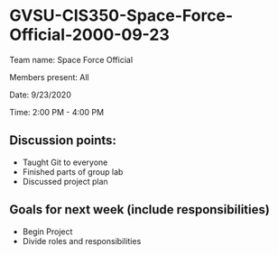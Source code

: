 # GVSU-CIS350-Space-Force-Official-2000-09-23

Team name: Space Force Official 


Members present: All


Date: 9/23/2020


Time: 2:00 PM - 4:00 PM

## Discussion points: 

* Taught Git to everyone
* Finished parts of group lab
* Discussed project plan

## Goals for next week (include responsibilities)

* Begin Project
* Divide roles and responsibilities


